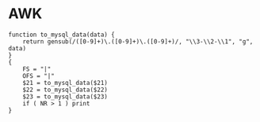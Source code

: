 <!-- -*- coding: utf-8; -*- -->

AWK
====

    function to_mysql_data(data) {
        return gensub(/([0-9]+)\.([0-9]+)\.([0-9]+)/, "\\3-\\2-\\1", "g", data)
    }
    {
        FS = "|"
        OFS = "|"
        $21 = to_mysql_data($21)
        $22 = to_mysql_data($22)
        $23 = to_mysql_data($23)
        if ( NR > 1 ) print
    }
